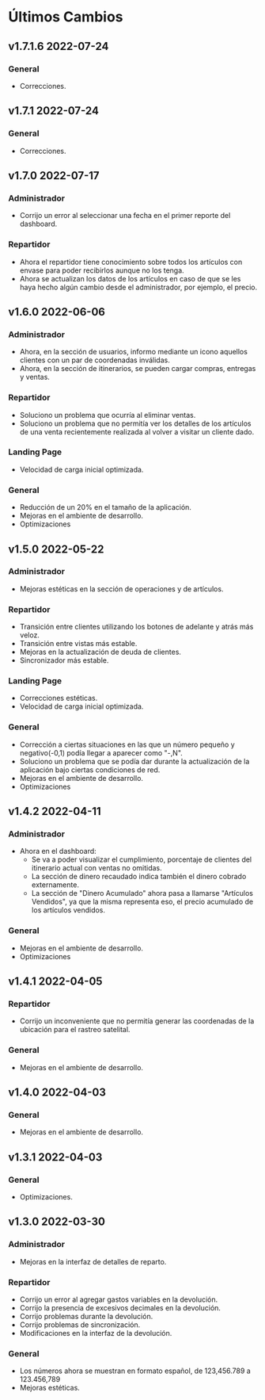 # Últimos Cambios

<!-- Version start @@ {"version": "v1.7.1.6", "release": "Second Release Attempt", "shouldCreateRelease": "true"} -->
<!-- version: (año actual - 2021).(nro del mes).(nro de version del mes) -->

## v1.7.1.6 2022-07-24

### General
* Correcciones.

  <!-- Version end -->

## v1.7.1 2022-07-24

### General
* Correcciones.

## v1.7.0 2022-07-17

### Administrador
* Corrijo un error al seleccionar una fecha en el primer reporte del dashboard.
### Repartidor
* Ahora el repartidor tiene conocimiento sobre todos los artículos con envase para poder recibirlos aunque no los tenga.
* Ahora se actualizan los datos de los artículos en caso de que se les haya hecho algún cambio desde el administrador, por ejemplo, el precio.

## v1.6.0 2022-06-06

### Administrador
* Ahora, en la sección de usuarios, informo mediante un icono aquellos clientes con un par de coordenadas inválidas.
* Ahora, en la sección de itinerarios, se pueden cargar compras, entregas y ventas.
### Repartidor
* Soluciono un problema que ocurría al eliminar ventas.
* Soluciono un problema que no permitía ver los detalles de los artículos de una venta recientemente realizada al volver a visitar un cliente dado.
### Landing Page
* Velocidad de carga inicial optimizada.
### General
* Reducción de un 20% en el tamaño de la aplicación.
* Mejoras en el ambiente de desarrollo.
* Optimizaciones

## v1.5.0 2022-05-22

### Administrador
* Mejoras estéticas en la sección de operaciones y de artículos.
### Repartidor
* Transición entre clientes utilizando los botones de adelante y atrás más veloz.
* Transición entre vistas más estable.
* Mejoras en la actualización de deuda de clientes.
* Sincronizador más estable.
### Landing Page
* Correcciones estéticas.
* Velocidad de carga inicial optimizada.
### General
* Corrección a ciertas situaciones en las que un número pequeño y negativo(-0,1) podía llegar a aparecer como "-,N".
* Soluciono un problema que se podía dar durante la actualización de la aplicación bajo ciertas condiciones de red.
* Mejoras en el ambiente de desarrollo.
* Optimizaciones

## v1.4.2 2022-04-11

### Administrador
* Ahora en el dashboard:
    * Se va a poder visualizar el cumplimiento, porcentaje de clientes del itinerario actual con ventas no omitidas.
    * La sección de dinero recaudado indica también el dinero cobrado externamente.
    * La sección de "Dinero Acumulado" ahora pasa a llamarse "Artículos Vendidos", ya que la misma representa eso, el precio acumulado de los artículos vendidos.
### General
* Mejoras en el ambiente de desarrollo.
* Optimizaciones

## v1.4.1 2022-04-05

### Repartidor
* Corrijo un inconveniente que no permitía generar las coordenadas de la ubicación para el rastreo satelital.
### General
* Mejoras en el ambiente de desarrollo.

## v1.4.0 2022-04-03

### General
* Mejoras en el ambiente de desarrollo.

## v1.3.1 2022-04-03

### General
* Optimizaciones.

## v1.3.0 2022-03-30

### Administrador
* Mejoras en la interfaz de detalles de reparto.
### Repartidor
* Corrijo un error al agregar gastos variables en la devolución.
* Corrijo la presencia de excesivos decimales en la devolución.
* Corrijo problemas durante la devolución.
* Corrijo problemas de sincronización.
* Modificaciones en la interfaz de la devolución.
### General
* Los números ahora se muestran en formato español, de 123,456.789 a 123.456,789
* Mejoras estéticas. 
